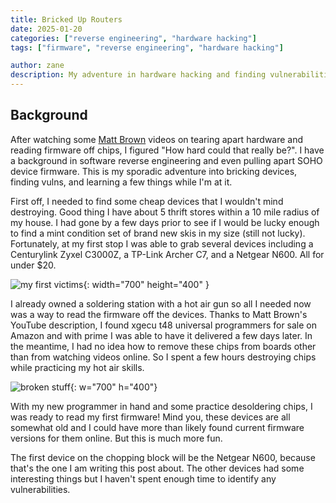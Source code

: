 ```yaml
---
title: Bricked Up Routers
date: 2025-01-20
categories: ["reverse engineering", "hardware hacking"]
tags: ["firmware", "reverse engineering", "hardware hacking"]

author: zane
description: My adventure in hardware hacking and finding vulnerabilities in SOHO devices.
---
```


## Background
After watching some [Matt Brown](https://www.youtube.com/@mattbrwn) videos on tearing apart hardware and reading firmware off chips, I figured "How hard could that really be?". I have a background in software reverse engineering and even pulling apart SOHO device firmware. This is my sporadic adventure into bricking devices, finding vulns, and learning a few things while I'm at it. 

First off, I needed to find some cheap devices that I wouldn't mind destroying. Good thing I have about 5 thrift stores within a 10 mile radius of my house. I had gone by a few days prior to see if I would be lucky enough to find a mint condition set of brand new skis in my size (still not lucky). Fortunately, at my first stop I was able to grab several devices including a Centurylink Zyxel C3000Z, a TP-Link Archer C7, and a Netgear N600. All for under $20. 

![my first victims](https://cdn.discordapp.com/attachments/1043371683421110423/1331026523154808894/IMG_3516.jpg?ex=67901e8c&is=678ecd0c&hm=9c2ea93c0fb2d9a3bb991341a12cf6a57bd44514e0776b956360f1937fbb4552&){: width="700" height="400" }

I already owned a soldering station with a hot air gun so all I needed now was a way to read the firmware off the devices. Thanks to Matt Brown's YouTube description, I found xgecu t48 universal programmers for sale on Amazon and with prime I was able to have it delivered a few days later. In the meantime, I had no idea how to remove these chips from boards other than from watching videos online. So I spent a few hours destroying chips while practicing my hot air skills. 

![broken stuff](https://cdn.discordapp.com/attachments/1043371683421110423/1331026528213143604/IMG_3509.jpg?ex=67901e8d&is=678ecd0d&hm=2b8fb6ef06b3a5786b55e47c7bc19b2674212773ae97626bca522611fb147a56&){: w="700" h="400"}

With my new programmer in hand and some practice desoldering chips, I was ready to read my first firmware! Mind you, these devices are all somewhat old and I could have more than likely found current firmware versions for them online. But this is much more fun. 

The first device on the chopping block will be the Netgear N600, because that's the one I am writing this post about. The other devices had some interesting things but I haven't spent enough time to identify any vulnerabilities. 

